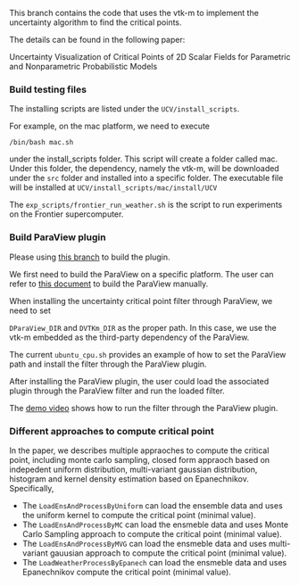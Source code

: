 This branch contains the code that uses the vtk-m to implement the uncertainty algorithm to find the critical points.

The details can be found in the following paper:

Uncertainty Visualization of Critical Points of 2D Scalar Fields for Parametric and Nonparametric Probabilistic Models

### Build testing files

The installing scripts are listed under the `UCV/install_scripts`.

For example, on the mac platform, we need to execute 

`/bin/bash mac.sh`

under the install_scripts folder. This script will create a folder called mac. Under this folder, the dependency, namely the vtk-m, will be downloaded under the `src` folder and installed into a specific folder. The executable file will be installed at `UCV/install_scripts/mac/install/UCV`

The `exp_scripts/frontier_run_weather.sh` is the script to run experiments on the Frontier supercomputer.

### Build ParaView plugin

Please using [this branch](https://github.com/wangzhezhe/UCV/tree/exp_critical_point) to build the plugin.

We first need to build the ParaView on a specific platform. The user can refer to [this document](https://gitlab.kitware.com/paraview/paraview/blob/master/Documentation/dev/build.md) to build the ParaView manually.

When installing the uncertainty critical point filter through ParaView, we need to set

`DParaView_DIR` and `DVTKm_DIR` as the proper path. In this case, we use the vtk-m embedded as the third-party dependency of the ParaView.

The current `ubuntu_cpu.sh` provides an example of how to set the ParaView path and install the filter through the ParaView plugin.

After installing the ParaView plugin, the user could load the associated plugin through the ParaView filter and run the loaded filter.

The [demo video](https://drive.google.com/file/d/1GS0OJW_HQWHP5HyS8xV0cxbDHKK_sRgR/view?usp=sharing) shows how to run the filter through the ParaView plugin.

### Different approaches to compute critical point

In the paper, we describes multiple appraoches to compute the critical point, including monte carlo sampling, closed form appraoch based on indepedent uniform distribution, multi-variant gaussian distribution, histogram and kernel density estimation based on Epanechnikov. Specifically,  
 - The `LoadEnsAndProcessByUniform` can load the ensemble data and uses the uniform kernel to compute the critical point (minimal value).
 - The `LoadEnsAndProcessByMC` can load the ensmeble data and uses Monte Carlo Sampling approach to compute the critical point (minimal value).
 - The `LoadEnsAndProcessByMVG` can load the ensmeble data and uses multi-variant gauusian approach to compute the critical point (minimal value).
 - The `LoadWeatherProcessByEpanech` can load the ensmeble data and uses Epanechnikov compute the critical point (minimal value).


